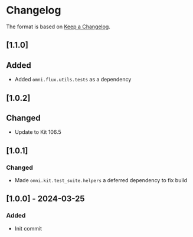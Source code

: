 # Changelog

The format is based on [Keep a Changelog](https://keepachangelog.com/en/1.0.0/).

## [1.1.0]
## Added
- Added `omni.flux.utils.tests` as a dependency

## [1.0.2]
## Changed
- Update to Kit 106.5

## [1.0.1]
### Changed
- Made `omni.kit.test_suite.helpers` a deferred dependency to fix build

## [1.0.0] - 2024-03-25
### Added
- Init commit
